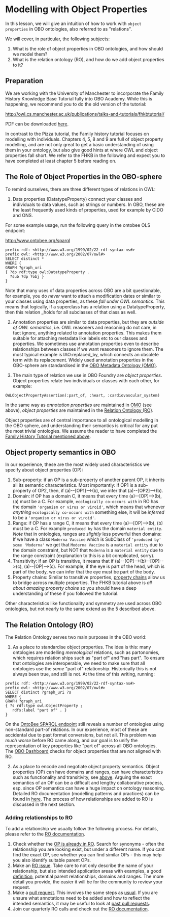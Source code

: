 # Modelling with Object Properties

In this lesson, we will give an intuition of how to work with `object properties` in OBO ontologies, also referred to as "relations".

We will cover, in particular, the following subjects:

1. What is the role of object properties in OBO ontologies, and how should we model them?
2. What is the relation ontology (RO), and how do we add object properties to it?

<a name="preparation"></a> 
## Preparation

We are working with the University of Manchester to incorporate the Family History Knowledge Base Tutorial fully into OBO Academy. While this is happening, we recommend you to do the old version of the tutorial:

http://owl.cs.manchester.ac.uk/publications/talks-and-tutorials/fhkbtutorial/

PDF can be downloaded [here](http://mowl-power.cs.man.ac.uk/fhkbtutorial/resources/FHKB-tutorial_v1_1.pdf).

In contrast to the Pizza tutorial, the Family history tutorial focuses on modelling with individuals. Chapters 4, 5, 8 and 9 are full of object property modelling, and are not only great to get a basic understanding of using them in your ontology, but also give good hints at where OWL and object properties fall short. We refer to the FHKB in the following and expect you to have completed at least chapter 5 before reading on.

## The Role of Object Properties in the OBO-sphere

To remind ourselves, there are three different types of relations in OWL:

1. Data properties (DatatypeProperty) connect your classes and individuals to data values, such as strings or numbers. In OBO, these are the least frequently used kinds of properties, used for example by CIDO and ONS.

For some example usage, run the following query in the ontobee OLS endpoint:

http://www.ontobee.org/sparql

```
prefix rdf: <http://www.w3.org/1999/02/22-rdf-syntax-ns#> 
prefix owl: <http://www.w3.org/2002/07/owl#> 
SELECT distinct *
WHERE { 
GRAPH ?graph_uri
{ ?dp rdf:type owl:DatatypeProperty .
  ?sub ?dp ?obj } 
}
```

Note that many uses of data properties across OBO are a bit questionable, for example, you do _never_ want to attach a modification dates or similar to your classes using data properties, as these _fall under OWL semantics_. This means that logically, if a superclass has a relation using a DatatypeProperty, then this relation _holds for all subclasses of that class as well.

2. Annotation properties are similar to data properties, but they are _outside of OWL semantics_, i.e. OWL reasoners and reasoning do not care, in fact ignore, anything related to annotation properties. This makes them suitable for attaching metadata like labels etc to our classes and properties. We sometimes use annotation properties even to describe relationships between classes if we want reasoners to ignore them. The most typical example is IAO:replaced_by, which connects an obsolete term with its replacement. Widely used annotation properties in the OBO-sphere are standardised in the [OBO Metadata Ontology (OMO)](https://github.com/information-artifact-ontology/ontology-metadata).

3. The main type of relation we use in OBO Foundry are _object properties_. Object properties relate two individuals or classes with each other, for example:

```
OWLObjectPropertyAssertion(:part_of, :heart, :cardiovascular_system)
```

In the same way as _annotation properties_ are maintained in [OMO](https://github.com/information-artifact-ontology/ontology-metadata) (see above), _object properties_ are maintained in the [Relation Ontology (RO)](https://github.com/oborel/obo-relations).

Object properties are of central importance to all ontological modelling in the OBO sphere, and understanding their semantics is critical for any put the most trivial ontologies. We assume the reader to have completed the [Family History Tutorial mentioned above](#preparation).

<a name="semantics"></a> 
## Object property semantics in OBO

In our experience, these are the most widely used characteristics we specify about object properties (OP):

1. Sub-property: if an OP is a sub-property of another parent OP, it inherits all its semantic characteristics. Most importantly: if OP1 is a sub-property of OP2, then, if (a)--[OP1]-->(b), we infer that (a)--[OP2]-->(b).
2. Domain: if OP has a domain C, it means that every time (a)--[OP]-->(b), (a) must be a C. For example, `ecologically co-occurs with` in RO has the domain `'organism or virus or viroid'`, which means that whenever _anything_ `ecologically co-occurs with` something else, it will be _inferred_ to be a `'organism or virus or viroid'`.
3. Range: if OP has a range C, it means that every time (a)--[OP]-->(b), (b) must be a C. For example `produced by` has the domain `material entity`. _Note_ that in ontologies, ranges are _slightly_ less powerful then domains: If we have a class `Moderna Vaccine` which is SubClass of `'produced by' some 'Moderna'` we get that `Moderna Vaccine` is a `material entity` due to the domain constraint, but NOT that `Moderna` is a `material entity` due to the range constraint (explanation to this is a bit complicated, sorry).
4. Transitivity: if an OP is transitive, it means that if (a)--[OP]-->(b)--[OP]-->(c), (a)--[OP]-->(c). For example, if the eye is part of the head, which is part of the body, we can infer that the eye must be part of the body.
5. Property chains: Similar to transitive properties, [property chains](https://oborel.github.io/obo-relations/property-chains/) allow us to bridge across multiple properties. The FHKB tutorial above is _all about amazing property chains_ so you should have a deep understanding of these if you followed the tutorial.

Other characteristics like functionality and symmetry are used across OBO ontologies, but not nearly to the same extend as the 5 described above.

## The Relation Ontology (RO)

The Relation Ontology serves two main purposes in the OBO world:

1. As a place to standardise object properties. The idea is this: many ontologies are modelling _mereological_ relations, such as partonomies, which requires relation ships such as "part of" and "has part". To ensure that ontologies are interoperable, we need to make sure that all ontologies use the _same_ "part of" relationship. Historically this is not always been true, and still is not. At the time of this writing, running:
```
prefix rdf: <http://www.w3.org/1999/02/22-rdf-syntax-ns#> 
prefix owl: <http://www.w3.org/2002/07/owl#> 
SELECT distinct ?graph_uri ?s
WHERE { 
GRAPH ?graph_uri 
{ ?s rdf:type owl:ObjectProperty ;
   rdfs:label "part of" . } 
}
```
On the [OntoBee SPARQL endpoint](http://www.ontobee.org/sparql) still reveals a number of ontologies using non-standard part-of relations. In our experience, most of these are accidental due to past format conversions, but not all. This problem was _much worse_ before RO came along, and our goal is to unify the representation of key properties like "part of" across all OBO ontologies. The [OBO Dashboard](http://dashboard.obofoundry.org/) checks for object properties that are not aligned with RO.

2. As a place to encode and negotiate object property semantics. Object properties (OP) can have domains and ranges, can have characteristics such as functionality and transitivity, see [above](#semantics). Arguing the exact semantics of an OP can be a difficult and lengthy collaborative process, esp. since OP semantics can have a huge impact on ontology reasoning. Detailed RO documentation (modelling patterns and practices) can be found in [here](https://oborel.github.io/obo-relations/). The process of how relationships are added to RO is discussed in the next section.

### Adding relationships to RO

To add a relationship we usually follow the following process. For details, please refer to the [RO documentation](https://oborel.github.io/obo-relations/).

1. Check whether the [OP is already in RO](https://www.ebi.ac.uk/ols/ontologies/ro). Search for synonyms - often the relationship you are looking exist, but under a different name. If you cant find the exact OP, see whether you can find similar OPs - this may help you also identify suitable parent OPs.
2. Make an [RO issue](https://github.com/oborel/obo-relations/issues). Take care to not only describe the name of your relationship, but also intended application areas with examples, a good [definition](https://github.com/oborel/obo-relations/issues/523), potential parent relationships, domains and ranges. The more detail you provide, the easier it will be for the community to review your request.
3. Make a [pull request](https://github.com/oborel/obo-relations/pulls). This involves the same steps as [usual](../howto/github_create_pull_request.md). If you are unsure what annotations need to be added and how to reflect the intended semantics, it may be useful to look at [past pull requests](https://github.com/oborel/obo-relations/pull/490/files).
4. Join our quarterly RO calls and check out the [RO documentation](https://oborel.github.io/obo-relations/).